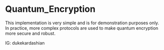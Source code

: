# Quantum_Encryption
This implementation is very simple and is for demonstration purposes only. In practice, more complex protocols are used to make quantum encryption more secure and robust.

IG: dukekardashian

